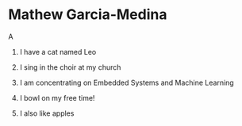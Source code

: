 # Mathew Garcia-Medina
A
1. I have a cat named Leo

2. I sing in the choir at my church

3. I am concentrating on Embedded Systems and Machine Learning

4. I bowl on my free time!

5. I also like apples
